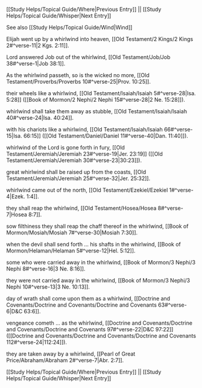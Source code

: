 [[Study Helps/Topical Guide/Where|Previous Entry]]  ||  [[Study Helps/Topical Guide/Whisper|Next Entry]]

 See also [[Study Helps/Topical Guide/Wind|Wind]]

 Elijah went up by a whirlwind into heaven, [[Old Testament/2 Kings/2 Kings 2#^verse-11|2 Kgs. 2:11]].

 Lord answered Job out of the whirlwind, [[Old Testament/Job/Job 38#^verse-1|Job 38:1]].

 As the whirlwind passeth, so is the wicked no more, [[Old Testament/Proverbs/Proverbs 10#^verse-25|Prov. 10:25]].

 their wheels like a whirlwind, [[Old Testament/Isaiah/Isaiah 5#^verse-28|Isa. 5:28]] ([[Book of Mormon/2 Nephi/2 Nephi 15#^verse-28|2 Ne. 15:28]]).

 whirlwind shall take them away as stubble, [[Old Testament/Isaiah/Isaiah 40#^verse-24|Isa. 40:24]].

 with his chariots like a whirlwind, [[Old Testament/Isaiah/Isaiah 66#^verse-15|Isa. 66:15]] ([[Old Testament/Daniel/Daniel 11#^verse-40|Dan. 11:40]]).

 whirlwind of the Lord is gone forth in fury, [[Old Testament/Jeremiah/Jeremiah 23#^verse-19|Jer. 23:19]] ([[Old Testament/Jeremiah/Jeremiah 30#^verse-23|30:23]]).

 great whirlwind shall be raised up from the coasts, [[Old Testament/Jeremiah/Jeremiah 25#^verse-32|Jer. 25:32]].

 whirlwind came out of the north, [[Old Testament/Ezekiel/Ezekiel 1#^verse-4|Ezek. 1:4]].

 they shall reap the whirlwind, [[Old Testament/Hosea/Hosea 8#^verse-7|Hosea 8:7]].

 sow filthiness they shall reap the chaff thereof in the whirlwind, [[Book of Mormon/Mosiah/Mosiah 7#^verse-30|Mosiah 7:30]].

 when the devil shall send forth ... his shafts in the whirlwind, [[Book of Mormon/Helaman/Helaman 5#^verse-12|Hel. 5:12]].

 some who were carried away in the whirlwind, [[Book of Mormon/3 Nephi/3 Nephi 8#^verse-16|3 Ne. 8:16]].

 they were not carried away in the whirlwind, [[Book of Mormon/3 Nephi/3 Nephi 10#^verse-13|3 Ne. 10:13]].

 day of wrath shall come upon them as a whirlwind, [[Doctrine and Covenants/Doctrine and Covenants/Doctrine and Covenants 63#^verse-6|D&C 63:6]].

 vengeance cometh ... as the whirlwind, [[Doctrine and Covenants/Doctrine and Covenants/Doctrine and Covenants 97#^verse-22|D&C 97:22]] ([[Doctrine and Covenants/Doctrine and Covenants/Doctrine and Covenants 112#^verse-24|112:24]]).

 they are taken away by a whirlwind, [[Pearl of Great Price/Abraham/Abraham 2#^verse-7|Abr. 2:7]].

[[Study Helps/Topical Guide/Where|Previous Entry]]  ||  [[Study Helps/Topical Guide/Whisper|Next Entry]]